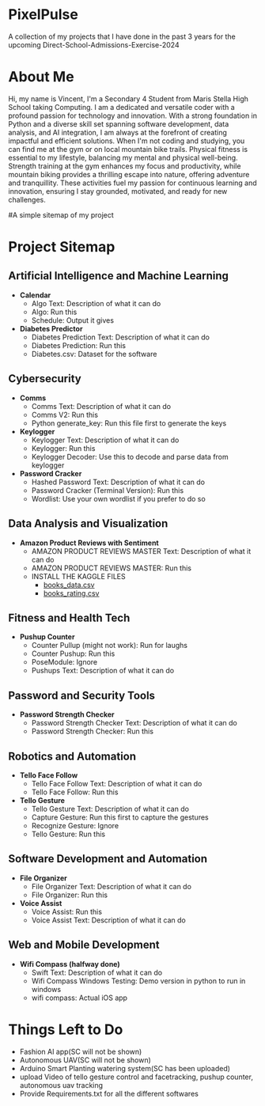 # PixelPulse
A collection of my projects that I have done in the past 3 years for the upcoming Direct-School-Admissions-Exercise-2024


# About Me
Hi, my name is Vincent, I'm a Secondary 4 Student from Maris Stella High School taking Computing. I am a dedicated and versatile coder with a profound passion for technology and innovation. With a strong foundation in Python and a diverse skill set spanning software development, data analysis, and AI integration, I am always at the forefront of creating impactful and efficient solutions. When I'm not coding and studying, you can find me at the gym or on local mountain bike trails. Physical fitness is essential to my lifestyle, balancing my mental and physical well-being. Strength training at the gym enhances my focus and productivity, while mountain biking provides a thrilling escape into nature, offering adventure and tranquillity. These activities fuel my passion for continuous learning and innovation, ensuring I stay grounded, motivated, and ready for new challenges.


#A simple sitemap of my project

# Project Sitemap

## Artificial Intelligence and Machine Learning
- **Calendar**
  - Algo Text: Description of what it can do
  - Algo: Run this
  - Schedule: Output it gives
- **Diabetes Predictor**
  - Diabetes Prediction Text: Description of what it can do
  - Diabetes Prediction: Run this
  - Diabetes.csv: Dataset for the software

## Cybersecurity
- **Comms**
  - Comms Text: Description of what it can do
  - Comms V2: Run this
  - Python generate_key: Run this file first to generate the keys
- **Keylogger**
  - Keylogger Text: Description of what it can do
  - Keylogger: Run this
  - Keylogger Decoder: Use this to decode and parse data from keylogger
- **Password Cracker**
  - Hashed Password Text: Description of what it can do
  - Password Cracker (Terminal Version): Run this
  - Wordlist: Use your own wordlist if you prefer to do so

## Data Analysis and Visualization
- **Amazon Product Reviews with Sentiment**
  - AMAZON PRODUCT REVIEWS MASTER Text: Description of what it can do
  - AMAZON PRODUCT REVIEWS MASTER: Run this
  - INSTALL THE KAGGLE FILES
    - [books_data.csv](https://www.kaggle.com/datasets/mohamedbakhet/amazon-books-reviews?select=Books_rating.csv)
    - [books_rating.csv](https://www.kaggle.com/datasets/mohamedbakhet/amazon-books-reviews?select=books_data.csv)

## Fitness and Health Tech
- **Pushup Counter**
  - Counter Pullup (might not work): Run for laughs
  - Counter Pushup: Run this
  - PoseModule: Ignore
  - Pushups Text: Description of what it can do

## Password and Security Tools
- **Password Strength Checker**
  - Password Strength Checker Text: Description of what it can do
  - Password Strength Checker: Run this

## Robotics and Automation
- **Tello Face Follow**
  - Tello Face Follow Text: Description of what it can do
  - Tello Face Follow: Run this
- **Tello Gesture**
  - Tello Gesture Text: Description of what it can do
  - Capture Gesture: Run this first to capture the gestures
  - Recognize Gesture: Ignore
  - Tello Gesture: Run this

## Software Development and Automation
- **File Organizer**
  - File Organizer Text: Description of what it can do
  - File Organizer: Run this
- **Voice Assist**
  - Voice Assist: Run this
  - Voice Assist Text: Description of what it can do

## Web and Mobile Development
- **Wifi Compass (halfway done)**
  - Swift Text: Description of what it can do
  - Wifi Compass Windows Testing: Demo version in python to run in windows
  - wifi compass: Actual iOS app
 
# Things Left to Do
- Fashion AI app(SC will not be shown)
- Autonomous UAV(SC will not be shown)
- Arduino Smart Planting watering system(SC has been uploaded)
- upload Video of tello gesture control and facetracking, pushup counter, autonomous uav tracking
- Provide Requirements.txt for all the different softwares
